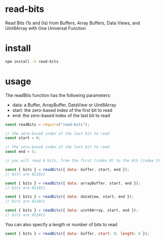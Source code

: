 # read-bits
Read Bits (1s and 0s) from Buffers, Array Buffers, Data Views, and Uint8Array with One Universal Function

# install
```bash
npm install -S read-bits
```

# usage
The readBits function has the following parameters:
- data: a Buffer, ArrayBuffer, DataView or Uint8Array
- start: the zero-based index of the first bit to read
- end: the zero-based index of the last bit to read

```js
const readBits = require("read-bits");

// the zero-based index of the last bit to read
const start = 0;

// the zero-based index of the last bit to read
const end = 5;

// you will read 6 bits, from the first (index 0) to the 6th (index 5)

const { bits } = readBits({ data: buffer, start, end });
// bits are 011011

const { bits } = readBits({ data: arrayBuffer, start, end });
// bits are 011011

const { bits } = readBits({ data: dataView, start, end });
// bits are 011011

const { bits } = readBits({ data: uint8Array, start, end });
// bits are 011011
```

You can also specify a length or number of bits to read
```js
const { bits } = readBits({ data: buffer, start: 0, length: 6 });
```
